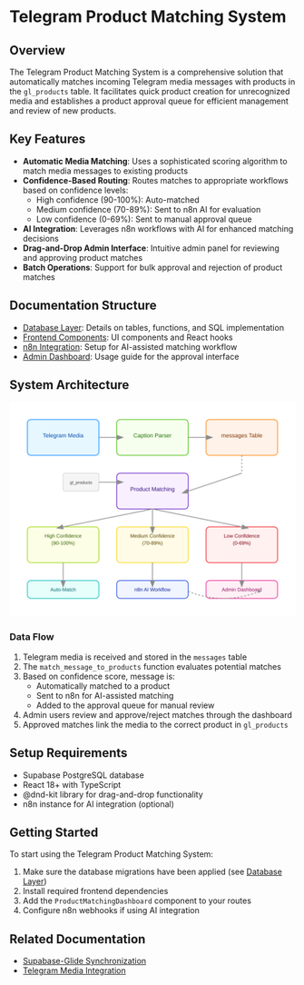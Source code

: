 # Telegram Product Matching System

## Overview

The Telegram Product Matching System is a comprehensive solution that automatically matches incoming Telegram media messages with products in the `gl_products` table. It facilitates quick product creation for unrecognized media and establishes a product approval queue for efficient management and review of new products.

## Key Features

- **Automatic Media Matching**: Uses a sophisticated scoring algorithm to match media messages to existing products
- **Confidence-Based Routing**: Routes matches to appropriate workflows based on confidence levels:
  - High confidence (90-100%): Auto-matched
  - Medium confidence (70-89%): Sent to n8n AI for evaluation
  - Low confidence (0-69%): Sent to manual approval queue
- **AI Integration**: Leverages n8n workflows with AI for enhanced matching decisions
- **Drag-and-Drop Admin Interface**: Intuitive admin panel for reviewing and approving product matches
- **Batch Operations**: Support for bulk approval and rejection of product matches

## Documentation Structure

- [Database Layer](./database-layer.md): Details on tables, functions, and SQL implementation
- [Frontend Components](./frontend-components.md): UI components and React hooks
- [n8n Integration](./n8n-integration.md): Setup for AI-assisted matching workflow
- [Admin Dashboard](./admin-dashboard.md): Usage guide for the approval interface

## System Architecture

![System Architecture](./architecture.svg)

### Data Flow

1. Telegram media is received and stored in the `messages` table
2. The `match_message_to_products` function evaluates potential matches
3. Based on confidence score, message is:
   - Automatically matched to a product
   - Sent to n8n for AI-assisted matching
   - Added to the approval queue for manual review
4. Admin users review and approve/reject matches through the dashboard
5. Approved matches link the media to the correct product in `gl_products`

## Setup Requirements

- Supabase PostgreSQL database
- React 18+ with TypeScript
- @dnd-kit library for drag-and-drop functionality
- n8n instance for AI integration (optional)

## Getting Started

To start using the Telegram Product Matching System:

1. Make sure the database migrations have been applied (see [Database Layer](./database-layer.md))
2. Install required frontend dependencies
3. Add the `ProductMatchingDashboard` component to your routes
4. Configure n8n webhooks if using AI integration

## Related Documentation

- [Supabase-Glide Synchronization](../supabase-glide-sync/README.md)
- [Telegram Media Integration](../telegram-integration/README.md)
